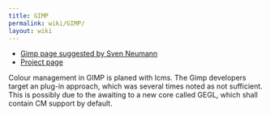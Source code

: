 ```yaml
---
title: GIMP
permalink: wiki/GIMP/
layout: wiki
---
```


-   [Gimp page suggested by Sven
    Neumann](http://bugzilla.gnome.org/show_bug.cgi?id=78265)
-   [Project page](http://www.gimp.org)

Colour management in GIMP is planed with lcms. The Gimp developers
target an plug-in approach, which was several times noted as not
sufficient. This is possibly due to the awaiting to a new core called
GEGL, which shall contain CM support by default.
